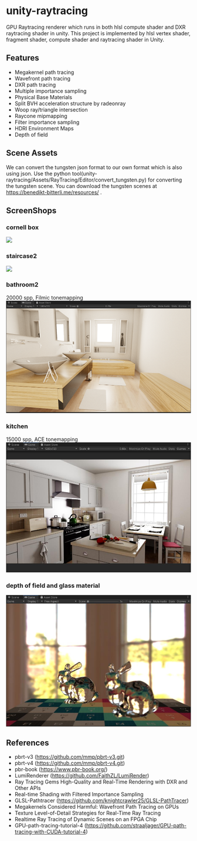 # unity-raytracing
GPU Raytracing renderer which runs in both hlsl compute shader and DXR raytracing shader in unity.
This project is implemented by hlsl vertex shader, fragment shader, compute shader and raytracing shader in Unity.
## Features
- Megakernel path tracing
- Wavefront path tracing
- DXR path tracing
- Multiple importance sampling
- Physical Base Materials
- Split BVH acceleration structure by radeonray
- Woop ray/triangle intersection
- Raycone mipmapping
- Filter importance sampling
- HDRI Environment Maps
- Depth of field

## Scene Assets
We can convert the tungsten json format to our own format which is also using json. Use the python tool(unity-raytracing/Assets/RayTracing/Editor/convert_tungsten.py) for converting the tungsten scene. You can download the tungsten scenes at https://benedikt-bitterli.me/resources/ . 
  
## ScreenShops
### cornell box
![](ScreenShots/cornel-box.gif)
### staircase2
![](ScreenShots/staircase2.gif)
### bathroom2
20000 spp, Filmic tonemapping
![](ScreenShots/bathroom2.png)
### kitchen
15000 spp, ACE tonemapping
![](ScreenShots/kitchen.jpg)
### depth of field and glass material
![](ScreenShots/dof_glass.jpg)


## References
- pbrt-v3 (https://github.com/mmp/pbrt-v3.git)
- pbrt-v4 (https://github.com/mmp/pbrt-v4.git)
- pbr-book (https://www.pbr-book.org/)
- LumiRenderer (https://github.com/FaithZL/LumiRender)
- Ray Tracing Gems High-Quality and Real-Time Rendering with DXR and Other APIs
- Real-time Shading with Filtered Importance Sampling
- GLSL-Pathtracer (https://github.com/knightcrawler25/GLSL-PathTracer)
- Megakernels Considered Harmful: Wavefront Path Tracing on GPUs
- Texture Level-of-Detail Strategies for Real-Time Ray Tracing
- Realtime Ray Tracing of Dynamic Scenes on an FPGA Chip
- GPU-path-tracing-tutorial-4 (https://github.com/straaljager/GPU-path-tracing-with-CUDA-tutorial-4)